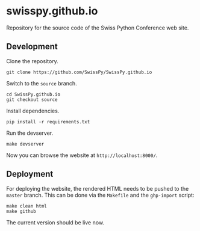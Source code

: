 # swisspy.github.io

Repository for the source code of the Swiss Python Conference web site.

## Development

Clone the repository.

    git clone https://github.com/SwissPy/SwissPy.github.io

Switch to the `source` branch.

    cd SwissPy.github.io
    git checkout source

Install dependencies.

    pip install -r requirements.txt

Run the devserver.

    make devserver

Now you can browse the website at `http://localhost:8000/`.

## Deployment

For deploying the website, the rendered HTML needs to be pushed to the `master`
branch. This can be done via the `Makefile` and the `ghp-import` script:

    make clean html
    make github

The current version should be live now.
